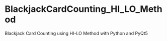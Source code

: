 # BlackjackCardCounting_HI_LO_Method
Blackjack Card Counting using HI-LO Method with Python and PyQt5
